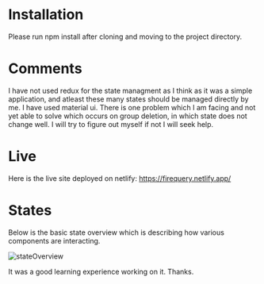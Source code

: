 # Installation
Please run npm install after cloning and moving to the project directory. 


# Comments
I have not used redux for the state managment as I think as it was a simple application, and atleast these many states should be managed directly by me. 
I have used material ui. 
There is one problem which I am facing and not yet able to solve which occurs on group deletion, in which state does not change well. I will try to figure out myself if not I will seek help. 

# Live
Here is the live site deployed on netlify: https://firequery.netlify.app/

# States
Below is the basic state overview which is describing how various components are interacting. 

![stateOverview](https://user-images.githubusercontent.com/42700358/141845478-743eb2f0-e7b2-4f73-b8a5-8d87f0b35942.png)


It was a good learning experience working on it. Thanks.  
